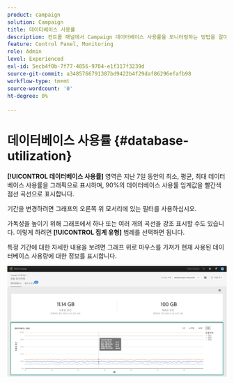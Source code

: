 ```yaml
---
product: campaign
solution: Campaign
title: 데이터베이스 사용률
description: 컨트롤 패널에서 Campaign 데이터베이스 사용률을 모니터링하는 방법을 알아봅니다.
feature: Control Panel, Monitoring
role: Admin
level: Experienced
exl-id: 5ecb4f0b-7f77-4856-9704-e1f317f3239d
source-git-commit: a3485766791387bd9422b4f29daf86296efafb98
workflow-type: tm+mt
source-wordcount: '0'
ht-degree: 0%

---
```


# 데이터베이스 사용률 {#database-utilization}

**[!UICONTROL 데이터베이스 사용률]** 영역은 지난 7일 동안의 최소, 평균, 최대 데이터베이스 사용률을 그래픽으로 표시하며, 90%의 데이터베이스 사용률 임계값을 빨간색 점선 곡선으로 표시합니다.

기간을 변경하려면 그래프의 오른쪽 위 모서리에 있는 필터를 사용하십시오.

가독성을 높이기 위해 그래프에서 하나 또는 여러 개의 곡선을 강조 표시할 수도 있습니다. 이렇게 하려면 **[!UICONTROL 집계 유형]** 범례를 선택하면 됩니다.

특정 기간에 대한 자세한 내용을 보려면 그래프 위로 마우스를 가져가 현재 사용된 데이터베이스 사용량에 대한 정보를 표시합니다.

![](assets/databases_dashboard_detail.png)
